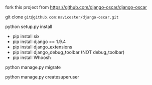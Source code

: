 fork this project from https://github.com/django-oscar/django-oscar

git clone ```git@github.com:navicester/django-oscar.git```

python setup.py install
 - pip install six
 - pip install django == 1.9.4
 - pip install django_extensions
 - pip install django_debug_toolbar (NOT debug_toolbar)
 - pip install Whoosh

python manage.py migrate

python manage.py createsuperuser
